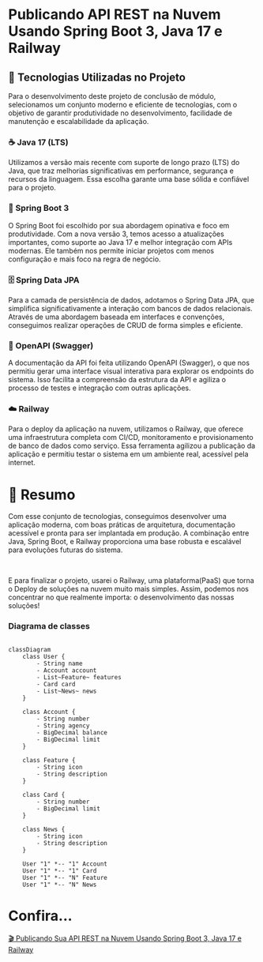 # Publicando API REST na Nuvem Usando Spring Boot 3, Java 17 e Railway

## 🧩 Tecnologias Utilizadas no Projeto
Para o desenvolvimento deste projeto de conclusão de módulo, selecionamos um conjunto moderno e eficiente de tecnologias, com o objetivo de garantir produtividade no desenvolvimento, facilidade de manutenção e escalabilidade da aplicação.

### ☕ Java 17 (LTS)
Utilizamos a versão mais recente com suporte de longo prazo (LTS) do Java, que traz melhorias significativas em performance, segurança e recursos da linguagem. Essa escolha garante uma base sólida e confiável para o projeto.

### 🚀 Spring Boot 3
O Spring Boot foi escolhido por sua abordagem opinativa e foco em produtividade. Com a nova versão 3, temos acesso a atualizações importantes, como suporte ao Java 17 e melhor integração com APIs modernas. Ele também nos permite iniciar projetos com menos configuração e mais foco na regra de negócio.

### 🗄️ Spring Data JPA
Para a camada de persistência de dados, adotamos o Spring Data JPA, que simplifica significativamente a interação com bancos de dados relacionais. Através de uma abordagem baseada em interfaces e convenções, conseguimos realizar operações de CRUD de forma simples e eficiente.

### 📘 OpenAPI (Swagger)
A documentação da API foi feita utilizando OpenAPI (Swagger), o que nos permitiu gerar uma interface visual interativa para explorar os endpoints do sistema. Isso facilita a compreensão da estrutura da API e agiliza o processo de testes e integração com outras aplicações.

### ☁️ Railway
Para o deploy da aplicação na nuvem, utilizamos o Railway, que oferece uma infraestrutura completa com CI/CD, monitoramento e provisionamento de banco de dados como serviço. Essa ferramenta agilizou a publicação da aplicação e permitiu testar o sistema em um ambiente real, acessível pela internet.

# 🎯 Resumo
Com esse conjunto de tecnologias, conseguimos desenvolver uma aplicação moderna, com boas práticas de arquitetura, documentação acessível e pronta para ser implantada em produção. A combinação entre Java, Spring Boot, e Railway proporciona uma base robusta e escalável para evoluções futuras do sistema.

<br>

<p> E para finalizar o projeto, usarei o Railway, uma plataforma(PaaS) que torna o Deploy de soluções na nuvem muito mais simples. Assim, podemos nos concentrar no que realmente importa:
      o desenvolvimento das nossas soluções! </p>

### Diagrama de classes

```mermaid

classDiagram
    class User {
        - String name
        - Account account
        - List~Feature~ features
        - Card card
        - List~News~ news
    }
    
    class Account {
        - String number
        - String agency
        - BigDecimal balance
        - BigDecimal limit
    }
    
    class Feature {
        - String icon
        - String description
    }
    
    class Card {
        - String number
        - BigDecimal limit
    }
    
    class News {
        - String icon
        - String description
    }
    
    User "1" *-- "1" Account
    User "1" *-- "1" Card
    User "1" *-- "N" Feature
    User "1" *-- "N" News
```

# Confira...


[🎬 Publicando Sua API REST na Nuvem Usando Spring Boot 3, Java 17 e Railway](https://drive.google.com/file/d/1Wed5rB0u4UWPA--UsNvb4gjJ8DW46Hp-/view?usp=sharing)



